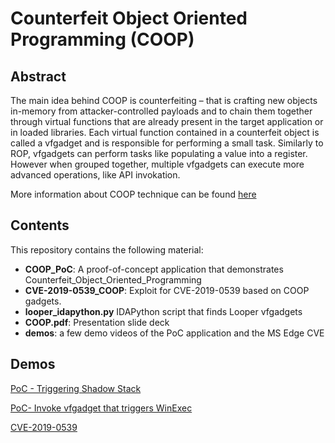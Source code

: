 # Counterfeit Object Oriented Programming (COOP)

## Abstract

The main idea behind COOP is counterfeiting – that is crafting new objects in-memory from attacker-controlled payloads and to chain them together through virtual functions that are already present in the target application or in loaded libraries.
Each virtual function contained in a counterfeit object is called a vfgadget and is responsible for performing a small task. Similarly to ROP, vfgadgets can perform tasks like populating a value into a register. However when grouped together, multiple vfgadgets can execute more advanced operations, like API invokation.

More information about COOP technique can be found [here](https://www.matteomalvica.com/blog/2022/09/22/bypassing-intel-cet-counterfeit-objects)

## Contents

This repository contains the following material:

* **COOP_PoC**: A proof-of-concept application that demonstrates  Counterfeit_Object_Oriented_Programming
* **CVE-2019-0539_COOP**: Exploit for CVE-2019-0539 based on COOP gadgets.
* **looper_idapython.py** IDAPython script that finds Looper vfgadgets
* **COOP.pdf**: Presentation slide deck
* **demos**: a few demo videos of the PoC application and the MS Edge CVE


## Demos



[PoC - Triggering Shadow Stack](https://github.com/uf0o/Counterfeit_Object_Oriented_Programming_COOP/assets/24236867/c0a6faeb-a336-44db-86e0-da95f42cc5d9)

[PoC- Invoke vfgadget that triggers WinExec](https://github.com/uf0o/Counterfeit_Object_Oriented_Programming_COOP/blob/main/demos/poc1.mov)

[CVE-2019-0539](https://github.com/uf0o/Counterfeit_Object_Oriented_Programming_COOP/assets/24236867/ad169d3a-1a03-4b99-ae58-6d200586e5b8)



